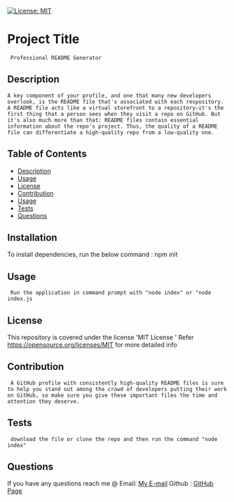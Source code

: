 
  [![License: MIT](https://img.shields.io/badge/License-MIT-yellow.svg)](https://opensource.org/licenses/MIT)
  #  Project Title
     Professional README Generator
    
  ##  Description
    A key component of your profile, and one that many new developers overlook, is the README file that's associated with each respository. A README file acts like a virtual storefront to a repository—it's the first thing that a person sees when they visit a repo on GitHub. But it's also much more than that: README files contain essential information about the repo's project. Thus, the quality of a README file can differentiate a high-quality repo from a low-quality one.
  ## Table of Contents
  * [Description](#description)
  * [Usage](#usage)
  * [License](#license)
  * [Contribution](#contribution)
  * [Usage](#usage)
  * [Tests](#tests)
  * [Questions](#questions)
  ## Installation
  To install dependencies, run the below command :
      npm init
  ## Usage
     Run the application in command prompt with "node index" or "node index.js
  ## License
  This repository is covered under the license 'MIT License
  ' 
  Refer https://opensource.org/licenses/MIT for more detailed info 
    
  
  ## Contribution
     A GitHub profile with consistently high-quality README files is sure to help you stand out among the crowd of developers putting their work on GitHub, so make sure you give these important files the time and attention they deserve.
  ## Tests
     download the file or clone the repo and then run the command "node index"
## Questions
If you have any questions reach me @ 
Email: [My E-mail](mailto:alex@gmail.com)
Github : [GitHub Page](https://github.com/AlexRahmanov)
